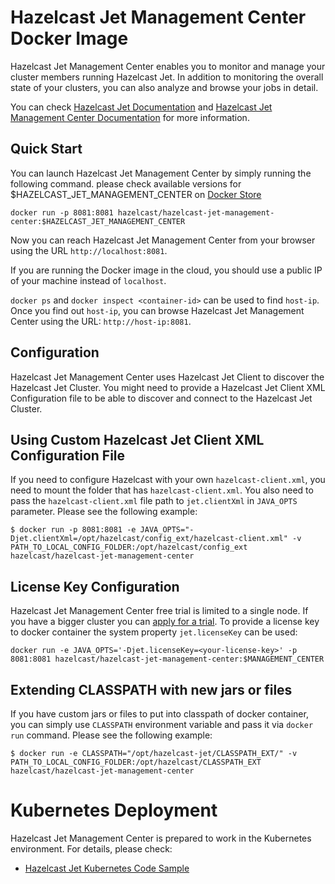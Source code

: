 # Hazelcast Jet Management Center Docker Image

Hazelcast Jet Management Center enables you to monitor and manage your cluster members running Hazelcast Jet. In addition to monitoring the overall state of your clusters, you can also analyze and browse your jobs in detail.

You can check [Hazelcast Jet Documentation](http://docs.hazelcast.org/docs/jet/latest-dev/manual) and [Hazelcast Jet Management Center Documentation]() for more information.

## Quick Start

You can launch Hazelcast Jet Management Center by simply running the following command. please check available versions for $HAZELCAST_JET_MANAGEMENT_CENTER on [Docker Store](https://store.docker.com/community/images/hazelcast/hazelcast-jet-management-center/tags)

```
docker run -p 8081:8081 hazelcast/hazelcast-jet-management-center:$HAZELCAST_JET_MANAGEMENT_CENTER
```

Now you can reach Hazelcast Jet Management Center from your browser using the URL `http://localhost:8081`. 

If you are running the Docker image in the cloud, you should use a public IP of your machine instead of `localhost`. 

`docker ps` and `docker inspect <container-id>` can be used to find `host-ip`. Once you find out `host-ip`, you can browse Hazelcast Jet Management Center using the URL: `http://host-ip:8081`.

## Configuration

Hazelcast Jet Management Center uses Hazelcast Jet Client to discover the Hazelcast Jet Cluster. You might need to provide a Hazelcast Jet Client XML Configuration file to be able to discover and connect to the Hazelcast Jet Cluster.

## Using Custom Hazelcast Jet Client XML Configuration File

If you need to configure Hazelcast with your own `hazelcast-client.xml`, you need to mount the folder that has `hazelcast-client.xml`. You also need to pass the `hazelcast-client.xml` file path to `jet.clientXml` in `JAVA_OPTS` parameter. Please see the following example:

```
$ docker run -p 8081:8081 -e JAVA_OPTS="-Djet.clientXml=/opt/hazelcast/config_ext/hazelcast-client.xml" -v PATH_TO_LOCAL_CONFIG_FOLDER:/opt/hazelcast/config_ext hazelcast/hazelcast-jet-management-center
```

## License Key Configuration

Hazelcast Jet Management Center free trial is limited to a single node. If you have a bigger cluster you can [apply for a trial](https://hazelcast.com/hazelcast-enterprise-download/). To provide a license key to docker container the system property `jet.licenseKey` can be used:

```
docker run -e JAVA_OPTS='-Djet.licenseKey=<your-license-key>' -p 8081:8081 hazelcast/hazelcast-jet-management-center:$MANAGEMENT_CENTER
```

## Extending CLASSPATH with new jars or files

If you have custom jars or files to put into classpath of docker container, you can simply use `CLASSPATH` environment variable and pass it via `docker run` command. Please see the following example:

```
$ docker run -e CLASSPATH="/opt/hazelcast-jet/CLASSPATH_EXT/" -v PATH_TO_LOCAL_CONFIG_FOLDER:/opt/hazelcast/CLASSPATH_EXT hazelcast/hazelcast-jet-management-center
```

# Kubernetes Deployment

Hazelcast Jet Management Center is prepared to work in the Kubernetes environment. For details, please check:

* [Hazelcast Jet Kubernetes Code Sample](https://github.com/hazelcast/hazelcast-jet-code-samples/)
